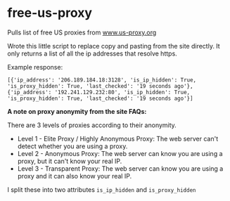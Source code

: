 # free-us-proxy
Pulls list of free US proxies from www.us-proxy.org

Wrote this little script to replace copy and pasting from the site directly. It only returns a list of all the ip addresses that resolve https.

Example response:

`[{'ip_address': '206.189.184.18:3128',
  'is_ip_hidden': True,
  'is_proxy_hidden': True,
  'last_checked': '19 seconds ago'},
 {'ip_address': '192.241.129.232:80',
  'is_ip_hidden': True,
  'is_proxy_hidden': True,
  'last_checked': '19 seconds ago'}]`
 
  
**A note on proxy anonymity from the site FAQs:**

There are 3 levels of proxies according to their anonymity.

- Level 1 - Elite Proxy / Highly Anonymous Proxy: The web server can't detect whether you are using a proxy.
- Level 2 - Anonymous Proxy: The web server can know you are using a proxy, but it can't know your real IP.
- Level 3 - Transparent Proxy: The web server can know you are using a proxy and it can also know your real IP.

I split these into two attributes `is_ip_hidden` and `is_proxy_hidden`

